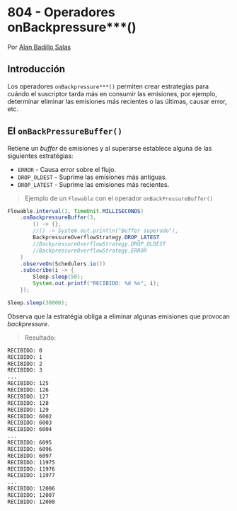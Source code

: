 # 804 - Operadores onBackpressure***()

Por [Alan Badillo Salas](https://www.nomadacode.com)

## Introducción

Los operadores `onBackpressure***()` permiten crear estrategias para cuándo el suscriptor tarda más en consumir las emisiones, por ejemplo, determinar eliminar las emisiones más recientes o las últimas, causar error, etc.

## El `onBackPressureBuffer()`

Retiene un *buffer* de emisiones y al superarse establece alguna de las siguientes estratégias:

* `ERROR` - Causa error sobre el flujo.
* `DROP_OLDEST` - Suprime las emisiones más antiguas.
* `DROP_LATEST` - Suprime las emisiones más recientes.

> Ejemplo de un `Flowable` con el operador `onBackPressureBuffer()`

```java
Flowable.interval(1, TimeUnit.MILLISECONDS)
    .onBackpressureBuffer(3,
        () -> {},
        //() -> System.out.println("Buffer superado"),
        BackpressureOverflowStrategy.DROP_LATEST
        //BackpressureOverflowStrategy.DROP_OLDEST
        //BackpressureOverflowStrategy.ERROR
    )
    .observeOn(Schedulers.io())
    .subscribe(i -> {
        Sleep.sleep(50);
        System.out.printf("RECIBIDO: %d %n", i);
    });

Sleep.sleep(30000);
```

Observa que la estratégia obliga a eliminar algunas emisiones que provocan *backpressure*.

> Resultado:

```txt 
RECIBIDO: 0  
RECIBIDO: 1  
RECIBIDO: 2  
RECIBIDO: 3  
... 
RECIBIDO: 125  
RECIBIDO: 126  
RECIBIDO: 127  
RECIBIDO: 128  
RECIBIDO: 129  
RECIBIDO: 6002  
RECIBIDO: 6003  
RECIBIDO: 6004  
...  
RECIBIDO: 6095  
RECIBIDO: 6096  
RECIBIDO: 6097  
RECIBIDO: 11975  
RECIBIDO: 11976  
RECIBIDO: 11977  
... 
RECIBIDO: 12006  
RECIBIDO: 12007  
RECIBIDO: 12008 
```

